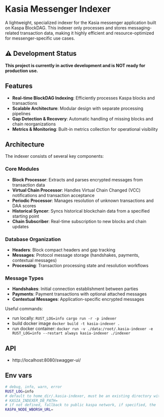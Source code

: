 # Kasia Messenger Indexer

A lightweight, specialized indexer for the Kasia messenger application built on Kaspa BlockDAG. This indexer only processes and stores messaging-related transaction data, making it highly efficient and resource-optimized for messenger-specific use cases.

## ⚠️ Development Status

**This project is currently in active development and is NOT ready for production use.**

## Features

- **Real-time BlockDAG Indexing**: Efficiently processes Kaspa blocks and transactions
- **Scalable Architecture**: Modular design with separate processing pipelines
- **Gap Detection & Recovery**: Automatic handling of missing blocks and chain reorganizations
- **Metrics & Monitoring**: Built-in metrics collection for operational visibility

## Architecture

The indexer consists of several key components:

### Core Modules

- **Block Processor**: Extracts and parses encrypted messages from transaction data
- **Virtual Chain Processor**: Handles Virtual Chain Changed (VCC) notifications and transaction acceptance
- **Periodic Processor**: Manages resolution of unknown transactions and DAA scores
- **Historical Syncer**: Syncs historical blockchain data from a specified starting point
- **Chain Subscriber**: Real-time subscription to new blocks and chain updates

### Database Organization

- **Headers**: Block compact headers and gap tracking
- **Messages**: Protocol message storage (handshakes, payments, contextual messages)
- **Processing**: Transaction processing state and resolution workflows

### Message Types

- **Handshakes**: Initial connection establishment between parties
- **Payments**: Payment transactions with optional attached messages
- **Contextual Messages**: Application-specific encrypted messages

Useful commands:

- run locally: `RUST_LOG=info cargo run -r -p indexer`
- build docker image `docker build -t kasia-indexer .`
- run docker container: `docker run -v ./data:/root/.kasia-indexer -e RUST_LOG=info --restart always kasia-indexer ./indexer`

## API

- http://localhost:8080/swagger-ui/

## Env vars

```bash
# debug, info, warn, error
RUST_LOG=info
# default to home_dir/.kasia-indexer, must be an existing directory with read/write permissions
# KASIA_INDEXER_DB_PATH=
# if not defined, fallback to public kaspa network, if specified, the `ws://{ip}:{port}` node url
KASPA_NODE_WBORSH_URL=
```
